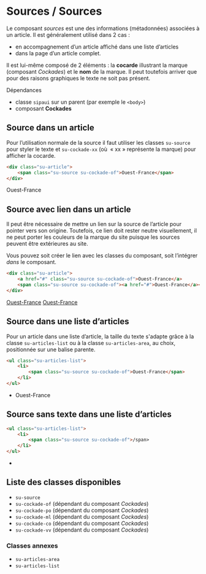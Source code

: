 # Sources / Sources

Le composant *sources* est une des informations (métadonnées) associées à un article. Il est généralement utilisé dans 2 cas&nbsp;:
- en accompagnement d’un article affiché dans une liste d’articles
- dans la page d’un article complet.

Il est lui-même composé de 2 éléments&nbsp;: la **cocarde** illustrant la marque (composant *Cockades*) et le **nom** de la marque. Il peut toutefois arriver que pour des raisons graphiques le texte ne soit pas présent.


<div class="dependances"
																							
## Dépendances
- classe `sipaui` sur un parent (par exemple le `<body>`)
- composant **Cockades**

</div>


## Source dans un article

Pour l’utilisation normale de la source il faut utiliser les classes `su-source` pour styler le texte et `su-cockade-xx` (où  «&nbsp;xx&nbsp;» représente la marque) pour afficher la cocarde.
```html
<div class="su-article">
	<span class="su-source su-cockade-of">Ouest-France</span>
</div>
```
<div class="sipaui">
	<div class="su-article">
		<span class="su-source su-cockade-of">Ouest-France</span>
	</div>
</div>

## Source avec lien dans un article

Il peut être nécessaire de mettre un lien sur la source de l’article pour pointer vers son origine. Toutefois, ce lien doit rester neutre visuellement, il ne peut porter les couleurs de la marque du site  puisque les sources peuvent être extérieures au site.

Vous pouvez soit créer le lien avec les classes du composant, soit l’intégrer *dans* le composant.

```html
<div class="su-article">
	<a href="#" class="su-source su-cockade-of">Ouest-France</a>
	<span class="su-source su-cockade-of"><a href="#">Ouest-France</a></span>
</div>
```
<div class="sipaui">
	<div class="su-article">
		<a href="#" class="su-source su-cockade-of">Ouest-France</a>
		<span class="su-source su-cockade-of"><a href="#">Ouest-France</a></span>
	</div>
</div>


## Source dans une liste d’articles

Pour un article dans une liste d’article, la taille du texte s'adapte grâce à la classe `su-articles-list` ou à la classe `su-articles-area`, au choix, positionnée sur une balise parente.

```html
<ul class="su-articles-list">
	<li>
		<span class="su-source su-cockade-of">Ouest-France</span>
	</li>
</ul>
```
<div class="sipaui">
	<ul class="surcharge-storybook su-articles-list">
		<li>
			<span class="su-source su-cockade-of">Ouest-France</span>
		</li>
	</ul>
</div>

## Source sans texte dans une liste d’articles


```html
<ul class="su-articles-list">
	<li>
		<span class="su-source su-cockade-of">/span>
	</li>
</ul>
```
<div class="sipaui">
	<ul class="surcharge-storybook su-articles-list">
		<li>
			<span class="su-source su-cockade-of"></span>
		</li>
	</ul>
</div>


<div id="liste-classes" class="control-titres">

## Liste des classes disponibles
- `su-source`
- `su-cockade-of` (dépendant du composant *Cockades*)
- `su-cockade-po` (dépendant du composant *Cockades*)
- `su-cockade-ml` (dépendant du composant *Cockades*)
- `su-cockade-co` (dépendant du composant *Cockades*)
- `su-cockade-vv` (dépendant du composant *Cockades*)


### Classes annexes
- `su-articles-area`
- `su-articles-list`


</div>
